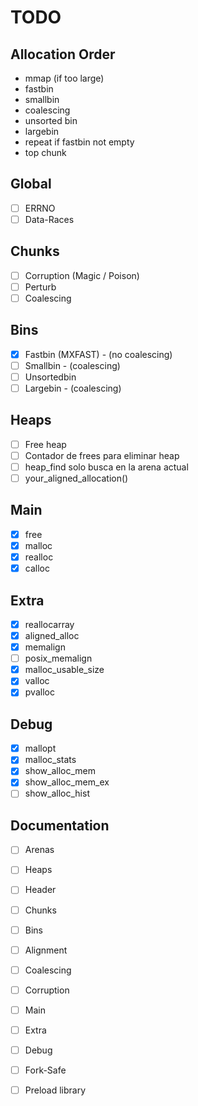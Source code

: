 # TODO

## Allocation Order

- mmap (if too large)
- fastbin
- smallbin
- coalescing
- unsorted bin
- largebin
- repeat if fastbin not empty
- top chunk

## Global

- [ ] ERRNO
- [ ] Data-Races

## Chunks

- [ ] Corruption (Magic / Poison)
- [ ] Perturb
- [ ] Coalescing

## Bins

- [X] Fastbin (MXFAST) - (no coalescing)
- [ ] Smallbin - (coalescing)
- [ ] Unsortedbin
- [ ] Largebin - (coalescing)

## Heaps

- [ ] Free heap
- [ ] Contador de frees para eliminar heap
- [ ] heap_find solo busca en la arena actual
- [ ] your_aligned_allocation()

## Main

- [X] free
- [X] malloc
- [X] realloc
- [X] calloc

## Extra

- [X] reallocarray
- [X] aligned_alloc
- [X] memalign
- [ ] posix_memalign
- [X] malloc_usable_size
- [X] valloc
- [X] pvalloc

## Debug

- [X] mallopt
- [X] malloc_stats
- [X] show_alloc_mem
- [X] show_alloc_mem_ex
- [ ] show_alloc_hist

## Documentation

- [ ] Arenas
- [ ] Heaps
- [ ] Header
- [ ] Chunks
- [ ] Bins
- [ ] Alignment 
- [ ] Coalescing
- [ ] Corruption

- [ ] Main
- [ ] Extra
- [ ] Debug

- [ ] Fork-Safe
- [ ] Preload library

